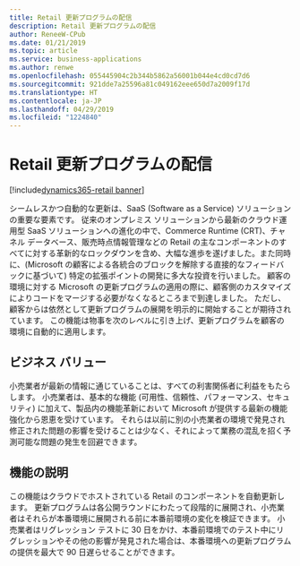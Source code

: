 ```yaml
---
title: Retail 更新プログラムの配信
description: Retail 更新プログラムの配信
author: ReneeW-CPub
ms.date: 01/21/2019
ms.topic: article
ms.service: business-applications
ms.author: renwe
ms.openlocfilehash: 055445904c2b344b5862a56001b044e4cd0cd7d6
ms.sourcegitcommit: 921dde7a25596a81c049162eee650d7a2009f17d
ms.translationtype: HT
ms.contentlocale: ja-JP
ms.lasthandoff: 04/29/2019
ms.locfileid: "1224840"
---
```

#  <a name="retail-broadcast-updates"></a>Retail 更新プログラムの配信
[!include[dynamics365-retail banner](../includes/dynamics365-retail.md)]


シームレスかつ自動的な更新は、SaaS (Software as a Service) ソリューションの重要な要素です。 従来のオンプレミス ソリューションから最新のクラウド運用型 SaaS ソリューションへの進化の中で、Commerce Runtime (CRT)、チャネル データベース、販売時点情報管理などの Retail の主なコンポーネントのすべてに対する革新的なロックダウンを含め、大幅な進歩を遂げました。また同時に、(Microsoft の顧客による各統合のブロックを解除する直接的なフィードバックに基づいて) 特定の拡張ポイントの開発に多大な投資を行いました。 顧客の環境に対する Microsoft の更新プログラムの適用の際に、顧客側のカスタマイズによりコードをマージする必要がなくなるところまで到達しました。 ただし、顧客からは依然として更新プログラムの展開を明示的に開始することが期待されています。 この機能は物事を次のレベルに引き上げ、更新プログラムを顧客の環境に自動的に適用します。 

## <a name="business-value"></a>ビジネス バリュー
小売業者が最新の情報に通じていることは、すべての利害関係者に利益をもたらします。 小売業者は、基本的な機能 (可用性、信頼性、パフォーマンス、セキュリティ) に加えて、製品内の機能革新において Microsoft が提供する最新の機能強化から恩恵を受けています。 それらは以前に別の小売業者の環境で発見され修正された問題の影響を受けることは少なく、それによって業務の混乱を招く予測可能な問題の発生を回避できます。

## <a name="feature-description"></a>機能の説明
この機能はクラウドでホストされている Retail のコンポーネントを自動更新します。 更新プログラムは各公開ラウンドにわたって段階的に展開され、小売業者はそれらが本番環境に展開される前に本番前環境の変化を検証できます。 小売業者はリグレッション テストに 30 日をかけ、本番前環境でのテスト中にリグレッションやその他の影響が発見された場合は、本番環境への更新プログラムの提供を最大で 90 日遅らせることができます。
